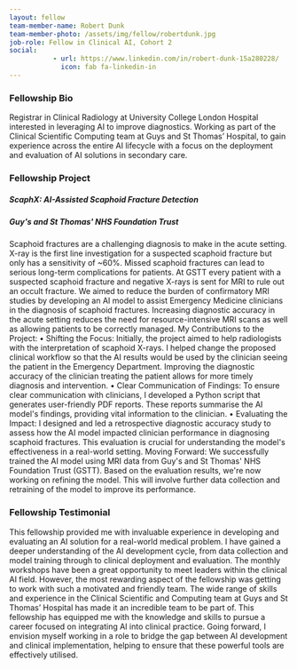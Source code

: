 ```yaml
---
layout: fellow
team-member-name: Robert Dunk
team-member-photo: /assets/img/fellow/robertdunk.jpg
job-role: Fellow in Clinical AI, Cohort 2
social:
           - url: https://www.linkedin.com/in/robert-dunk-15a280228/
             icon: fab fa-linkedin-in
---
```


### Fellowship Bio
Registrar in Clinical Radiology at University College London Hospital interested in leveraging AI to improve diagnostics. Working as part of the Clinical Scientific Computing team at Guys and St Thomas’ Hospital, to gain experience across the entire AI lifecycle with a focus on the deployment and evaluation of AI solutions in secondary care.


### Fellowship Project
##### _ScaphX: AI-Assisted Scaphoid Fracture Detection_
##### Guy's and St Thomas' NHS Foundation Trust

Scaphoid fractures are a challenging diagnosis to make in the acute setting. X-ray is the first line investigation for a suspected scaphoid fracture but only has a sensitivity of ~60%. Missed scaphoid fractures can lead to serious long-term complications for patients. At GSTT every patient with a suspected scaphoid fracture and negative X-rays is sent for MRI to rule out an occult fracture. We aimed to reduce the burden of confirmatory MRI studies by developing an AI model to assist Emergency Medicine clinicians in the diagnosis of scaphoid fractures. Increasing diagnostic accuracy in the acute setting reduces the need for resource-intensive MRI scans as well as allowing patients to be correctly managed. My Contributions to the Project: •	Shifting the Focus: Initially, the project aimed to help radiologists with the interpretation of scaphoid X-rays. I helped change the proposed clinical workflow so that the AI results would be used by the clinician seeing the patient in the Emergency Department. Improving the diagnostic accuracy of the clinician treating the patient allows for more timely diagnosis and intervention. •	Clear Communication of Findings: To ensure clear communication with clinicians, I developed a Python script that generates user-friendly PDF reports. These reports summarise the AI model's findings, providing vital information to the clinician. •	Evaluating the Impact: I designed and led a retrospective diagnostic accuracy study to assess how the AI model impacted clinician performance in diagnosing scaphoid fractures. This evaluation is crucial for understanding the model's effectiveness in a real-world setting. Moving Forward: We successfully trained the AI model using MRI data from Guy's and St Thomas' NHS Foundation Trust (GSTT). Based on the evaluation results, we're now working on refining the model. This will involve further data collection and retraining of the model to improve its performance.

### Fellowship Testimonial
This fellowship provided me with invaluable experience in developing and evaluating an AI solution for a real-world medical problem. I have gained a deeper understanding of the AI development cycle, from data collection and model training through to clinical deployment and evaluation. The monthly workshops have been a great opportunity to meet leaders within the clinical AI field. However, the most rewarding aspect of the fellowship was getting to work with such a motivated and friendly team. The wide range of skills and experience in the Clinical Scientific and Computing team at Guys and St Thomas’ Hospital has made it an incredible team to be part of.  This fellowship has equipped me with the knowledge and skills to pursue a career focused on integrating AI into clinical practice. Going forward, I envision myself working in a role to bridge the gap between AI development and clinical implementation, helping to ensure that these powerful tools are effectively utilised.


